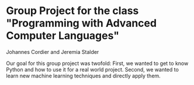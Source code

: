 # Group Project for the class "Programming with Advanced Computer Languages"
Johannes Cordier and Jeremia Stalder

Our goal for this group project was twofold: First, we wanted to get to know Python and how to use it for a real world project. Second, we wanted to learn new machine learning techniques and directly apply them.

